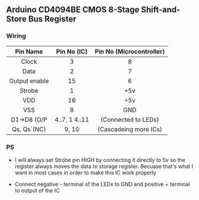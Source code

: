 ## Arduino CD4094BE CMOS 8-Stage Shift-and-Store Bus Register

  ### Wiring
  | Pin Name |     Pin No (IC)  |  Pin No (Microcontroller)  |
  | :------------: | :------------: | :------------: |
  | Clock | 3 | 8 |
  | Data| 2 | 7 |
  | Output enable | 15 | 6 |
  | Strobe | 1 | +5v |
  | VDD |16| +5v |
  | VSS | 8 | GND |
  | D1->D8 (O/P | 4..7, 1 4..11  | (Connected to LEDs) |
  | Qs, Qs`(NC) | 9, 10 | (Cascadeing more ICs) |
  
 ### PS
  - I will always set Strobe pin HIGH by connecting it 
   directly to 5v so the register always moves
   the data to storage register. Becuase that's 
   what I want in most cases in order to make this
   IC work properly
   
  - Connect negative - terminal of the LEDs to GND
   and positive + terminal to output of the IC
